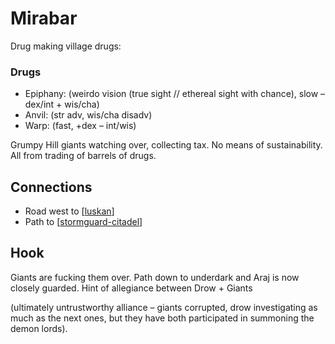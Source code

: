 # Mirabar

Drug  making village drugs:

### Drugs
- Epiphany: (weirdo vision (true sight // ethereal sight with chance), slow –dex/int + wis/cha)
- Anvil: (str adv, wis/cha disadv)
- Warp: (fast, +dex – int/wis)

Grumpy Hill giants watching over, collecting tax.
No means of sustainability. All from trading of barrels of drugs.

## Connections
- Road west to [[luskan]]
- Path to [[stormguard-citadel]]

## Hook
Giants are fucking them over.
Path down to underdark and Araj is now closely guarded.
Hint of allegiance between Drow + Giants

(ultimately untrustworthy alliance – giants corrupted, drow investigating as much as the next ones, but they have both participated in summoning the demon lords).

[//begin]: # "Autogenerated link references for markdown compatibility"
[luskan]: luskan "Luskan"
[stormguard-citadel]: ../spine/stormguard-citadel "Stormguard"
[//end]: # "Autogenerated link references"
